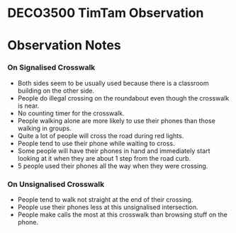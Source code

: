 # **DECO3500 TimTam Observation**

# Observation Notes

### On Signalised Crosswalk

* Both sides seem to be usually used because there is a classroom building on the other side.  
* ⁠People do illegal crossing on the roundabout even though the crosswalk is near.  
* No counting timer for the crosswalk.  
* People walking alone are more likely to use their phones than those walking in groups.  
* Quite a lot of people will cross the road during red lights.  
* People tend to use their phone while waiting to cross.  
* Some people will have their phones in hand and immediately start looking at it when they are about 1 step from the road curb.  
* 5 people used their phones all the way when they were crossing.

### On Unsignalised Crosswalk

* People tend to walk not straight at the end of their crossing.  
* People use their phones less at this unsignalised intersection.  
* People make calls the most at this crosswalk than browsing stuff on the phone.

